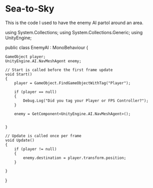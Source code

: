 # Sea-to-Sky

This is the code I used to have the enemy AI partol around an area.

using System.Collections;
using System.Collections.Generic;
using UnityEngine;

public class EnemyAI : MonoBehaviour
{

    GameObject player;
    UnityEngine.AI.NavMeshAgent enemy;

    // Start is called before the first frame update
    void Start()
    {
        player = GameObject.FindGameObjectWithTag("Player");

        if (player == null)
        {
            Debug.Log("Did you tag your Player or FPS Controller?");
        }

        enemy = GetComponent<UnityEngine.AI.NavMeshAgent>();


    }

    // Update is called once per frame
    void Update()
    {
        if (player != null)
        {
            enemy.destination = player.transform.position;
        }
            
    }
}
